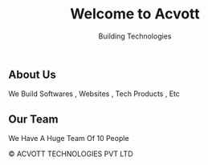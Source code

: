 <body>
    <header>
        <h1>Welcome to Acvott</h1>
        <p>Building Technologies </p>
    </header>
    <div class="container">
        <div class="project">
            <h2>About Us</h2>
            <p> We Build Softwares , Websites , Tech Products , Etc</p>
        </div>
        <div class="project">
            <h2>Our Team </h2>
            <p>We Have A Huge Team Of 10 People </p>
        </div>
    </div>
    <footer>
        <p>&copy; ACVOTT TECHNOLOGIES PVT LTD</p>
    </footer>
</body>
</html>
